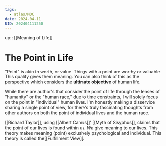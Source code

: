 ```yaml
---
tags:
  - atlas/MOC
date: 2024-04-11
UID: 202404111250
---
```


up:: [[Meaning of Life]]

# The Point in Life

"Point" is akin to worth, or value. Things with a point are worthy or valuable. This quality gives them meaning. You can also think of this as the perspective which considers the **ultimate objective** of human life.

While there are author's that consider the point of life through the lenses of "humanity" or the "human race," due to time constraints, I will solely focus on the point in "individual" human lives. I'm honestly making a disservice sharing a single point of view, for there's truly fascinating thoughts from other authors on both the point of individual lives and the human race.

[[Richard Taylor]], using [[Albert Camus]]' [[Myth of Sisyphus]], claims that the point of our lives is found within us. *We* give meaning to our lives. This theory makes meaning (point) exclusively psychological and individual. This theory is called the[[Fulfillment View]].